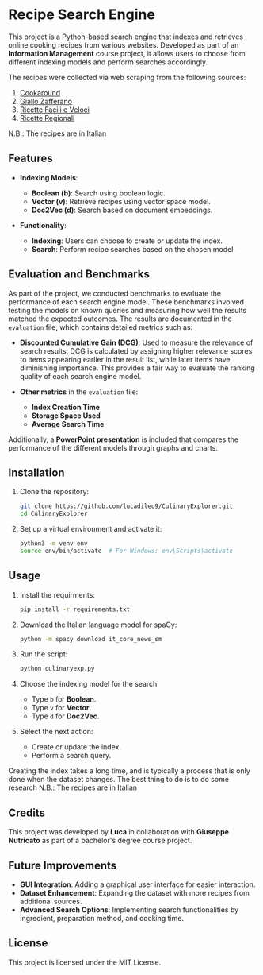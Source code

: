 # Recipe Search Engine

This project is a Python-based search engine that indexes and retrieves online cooking recipes from various websites. Developed as part of an **Information Management** course project, it allows users to choose from different indexing models and perform searches accordingly.

The recipes were collected via web scraping from the following sources:
1. [Cookaround](https://www.cookaround.com/)
2. [Giallo Zafferano](https://www.giallozafferano.it/)
3. [Ricette Facili e Veloci](http://www.ricettefacilieveloci.it/)
4. [Ricette Regionali](http://www.ricetteregionali.net/)

N.B.: The recipes are in Italian

## Features

- **Indexing Models**:
  - **Boolean (b)**: Search using boolean logic.
  - **Vector (v)**: Retrieve recipes using vector space model.
  - **Doc2Vec (d)**: Search based on document embeddings.

- **Functionality**:
  - **Indexing**: Users can choose to create or update the index.
  - **Search**: Perform recipe searches based on the chosen model.

## Evaluation and Benchmarks

As part of the project, we conducted benchmarks to evaluate the performance of each search engine model. These benchmarks involved testing the models on known queries and measuring how well the results matched the expected outcomes. The results are documented in the `evaluation` file, which contains detailed metrics such as:

- **Discounted Cumulative Gain (DCG)**: Used to measure the relevance of search results. DCG is calculated by assigning higher relevance scores to items appearing earlier in the result list, while later items have diminishing importance. This provides a fair way to evaluate the ranking quality of each search engine model.
  
- **Other metrics** in the `evaluation` file:
  - **Index Creation Time**
  - **Storage Space Used**
  - **Average Search Time**

Additionally, a **PowerPoint presentation** is included that compares the performance of the different models through graphs and charts.

## Installation

1. Clone the repository:
   ```bash
   git clone https://github.com/lucadileo9/CulinaryExplorer.git
   cd CulinaryExplorer
   ```

2. Set up a virtual environment and activate it:
   ```bash
   python3 -m venv env
   source env/bin/activate  # For Windows: env\Scripts\activate
   ```
## Usage
1. Install the requirments:
    ```bash
   pip install -r requirements.txt
   ```
2. Download the Italian language model for spaCy:                                                                                                                          
   ```bash
   python -m spacy download it_core_news_sm
   ```
    
3. Run the script:
   ```bash
   python culinaryexp.py
   ```

4. Choose the indexing model for the search:
   - Type `b` for **Boolean**.
   - Type `v` for **Vector**.
   - Type `d` for **Doc2Vec**.

5. Select the next action:
   - Create or update the index.
   - Perform a search query.
   
Creating the index takes a long time, and is typically a process that is only done when the dataset changes. The best thing to do is to do some research
N.B.: The recipes are in Italian

## Credits

This project was developed by **Luca** in collaboration with **Giuseppe Nutricato** as part of a bachelor's degree course project.

## Future Improvements
- **GUI Integration**: Adding a graphical user interface for easier interaction.
- **Dataset Enhancement**: Expanding the dataset with more recipes from additional sources.
- **Advanced Search Options**: Implementing search functionalities by ingredient, preparation method, and cooking time.

## License
This project is licensed under the MIT License.
